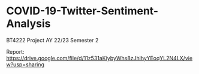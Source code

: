 # COVID-19-Twitter-Sentiment-Analysis
BT4222 Project AY 22/23 Semester 2

Report: https://drive.google.com/file/d/11z531aKiybyWhs8zJhlhyYEoqYL2N4LX/view?usp=sharing
